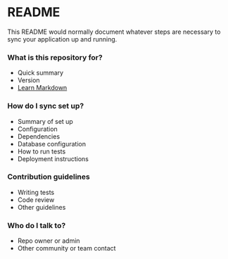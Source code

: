 # README #

This README would normally document whatever steps are necessary to sync your application up and running.

### What is this repository for? ###

* Quick summary
* Version
* [Learn Markdown](https://bitbucket.org/tutorials/markdowndemo)

### How do I sync set up? ###

* Summary of set up
* Configuration
* Dependencies
* Database configuration
* How to run tests
* Deployment instructions

### Contribution guidelines ###

* Writing tests
* Code review
* Other guidelines

### Who do I talk to? ###

* Repo owner or admin
* Other community or team contact